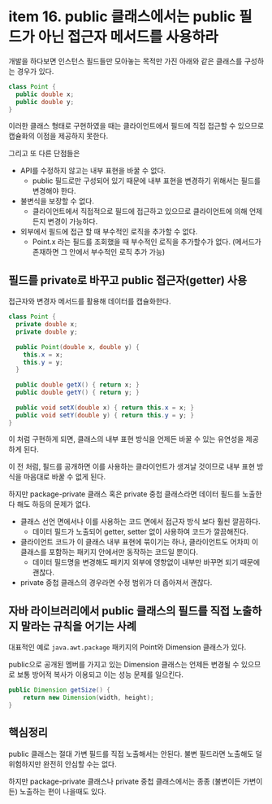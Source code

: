 # item 16. public 클래스에서는 public 필드가 아닌 접근자 메서드를 사용하라

개발을 하다보면 인스턴스 필드들만 모아놓는 목적만 가진 아래와 같은 클래스를 구성하는 경우가 있다.

```java
class Point {
  public double x;
  public double y;
}
```

이러한 클래스 형태로 구현하였을 때는 클라이언트에서 필드에 직접 접근할 수 있으므로 캡슐화의 이점을 제공하지 못한다.

그리고 또 다른 단점들은

- API를 수정하지 않고는 내부 표현을 바꿀 수 없다.
  - public 필드로만 구성되어 있기 때문에 내부 표현을 변경하기 위해서는 필드를 변경해야 한다.
- 불변식을 보장할 수 없다.
  - 클라이언트에서 직접적으로 필드에 접근하고 있으므로 클라이언트에 의해 언제든지 변경이 가능하다.
- 외부에서 필드에 접근 할 때 부수적인 로직을 추가할 수 없다.
  - Point.x 라는 필드를 조회했을 때 부수적인 로직을 추가할수가 없다. (메서드가 존재하면 그 안에서 부수적인 로직 추가 가능)

## 필드를 private로 바꾸고 public 접근자(getter) 사용

접근자와 변경자 메서드를 활용해 데이터를 캡슐화한다.

```java
class Point {
  private double x;
  private double y;
	
  public Point(double x, double y) {
    this.x = x;
    this.y = y;
  }
	
  public double getX() { return x; }
  public double getY() { return y; }
	
  public void setX(double x) { return this.x = x; }
  public void setY(double y) { return this.y = y; }
}
```

이 처럼 구현하게 되면, 클래스의 내부 표현 방식을 언제든 바꿀 수 있는 유연성을 제공하게 된다.

이 전 처럼, 필드를 공개하면 이를 사용하는 클라이언트가 생겨날 것이므로 내부 표현 방식을 마음대로 바꿀 수 없게 된다.

하지만 package-private 클래스 혹은 private 중첩 클래스라면 데이터 필드를 노출한다 해도 하등의 문제가 없다.

- 클래스 선언 면에서나 이를 사용하는 코드 면에서 접근자 방식 보다 훨씬 깔끔하다.
  - 데이터 필드가 노출되어 getter, setter 없이 사용하여 코드가 깔끔해진다.
- 클라이언트 코드가 이 클래스 내부 표현에 묶이기는 하나, 클라이언트도 어차피 이 클래스를 포함하는 패키지 안에서만 동작하는 코드일 뿐이다.
  - 데이터 필드명을 변경해도 패키지 외부에 영향없이 내부만 바꾸면 되기 때문에 괜찮다.
- private 중첩 클래스의 경우라면 수정 범위가 더 좁아져서 괜찮다.

## 자바 라이브러리에서 public 클래스의 필드를 직접 노출하지 말라는 규칙을 어기는 사례

대표적인 예로 `java.awt.package` 패키지의 Point와 Dimension 클래스가 있다.

public으로 공개된 멤버를 가지고 있는 Dimension 클래스는 언제든 변경될 수 있으므로 보통 방어적 복사가 이용되고 이는 성능 문제를 일으킨다.

```java
public Dimension getSize() {
    return new Dimension(width, height);
}
```

## 핵심정리

public 클래스는 절대 가변 필드를 직접 노출해서는 안된다. 불변 필드라면 노출해도 덜 위험하지만 완전히 안심할 수는 없다.

하지만 package-private 클래스나 private 중첩 클래스에서는 종종 (불변이든 가변이든) 노출하는 편이 나을때도 있다.
